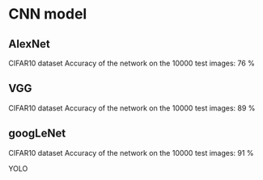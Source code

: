 # CNN model

## AlexNet

CIFAR10 dataset
Accuracy of the network on the 10000 test images: 76 %

## VGG 

CIFAR10 dataset
Accuracy of the network on the 10000 test images: 89 %

## googLeNet 

CIFAR10 dataset
Accuracy of the network on the 10000 test images: 91 %

YOLO 
